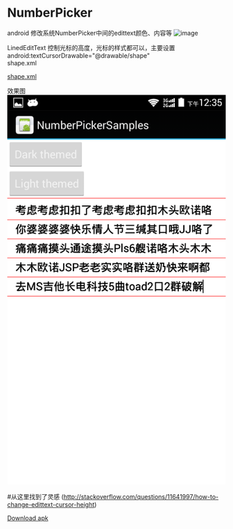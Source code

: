 # NumberPicker
android 修改系统NumberPicker中间的edittext颜色、内容等
![image](https://github.com/tuzhong/NumberPicker/blob/master/img.png)

LinedEditText 控制光标的高度，光标的样式都可以，主要设置android:textCursorDrawable="@drawable/shape"  
shape.xml
<?xml version="1.0" encoding="utf-8"?>
<shape xmlns:android="http://schemas.android.com/apk/res/android" 
    android:shape="rectangle"
    >
    <size android:height="25dp" android:width="1dp"/>
	<solid android:color="#000"/>
	<padding 
	    android:top="1sp"
	    android:bottom="-11sp"
	    />
</shape>
[shape.xml](https://github.com/xiaoxiaoying/NumberPicker/blob/master/samples/res/drawable-hdpi/shape.xml)

效果图
![image](https://github.com/xiaoxiaoying/NumberPicker/blob/master/QQ%E5%9B%BE%E7%89%8720150717123716.png)

#从这里找到了灵感
(http://stackoverflow.com/questions/11641997/how-to-change-edittext-cursor-height)

[Download apk](https://github.com/xiaoxiaoying/NumberPicker/blob/master/samples/bin/SampleActivity.apk)





